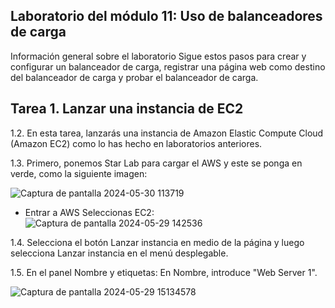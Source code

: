 ## Laboratorio del módulo 11: Uso de balanceadores de carga
Información general sobre el laboratorio
Sigue estos pasos para crear y configurar un balanceador de carga, registrar una página web como destino del balanceador de carga y probar el balanceador de carga.

## Tarea 1. Lanzar una instancia de EC2
1.2. En esta tarea, lanzarás una instancia de Amazon Elastic Compute Cloud (Amazon EC2) como lo has hecho en laboratorios anteriores.

1.3. Primero, ponemos Star Lab para cargar el AWS y este se ponga en verde, como la siguiente imagen:

![Captura de pantalla 2024-05-30 113719](https://github.com/Lila-Huanca/Trabajos-individuales-COMUNICACION-DE-DATOS-Y-REDES/assets/166184502/caca8ea1-2f82-428c-b45d-beea623281d1)

- Entrar a AWS Seleccionas EC2:
![Captura de pantalla 2024-05-29 142536](https://github.com/Lila-Huanca/Trabajos-individuales-COMUNICACION-DE-DATOS-Y-REDES/assets/166184502/0252c52c-1b61-4bcb-ba8e-085557db683f)

1.4. Selecciona el botón Lanzar instancia en medio de la página y luego selecciona Lanzar instancia en el menú desplegable.



1.5. En el panel Nombre y etiquetas:
En Nombre, introduce "Web Server 1".

![Captura de pantalla 2024-05-29 15134578](https://github.com/Lila-Huanca/Trabajos-individuales-COMUNICACION-DE-DATOS-Y-REDES/assets/166184502/6e4bf162-2a70-481d-abd9-f8b5dc6b3956)
